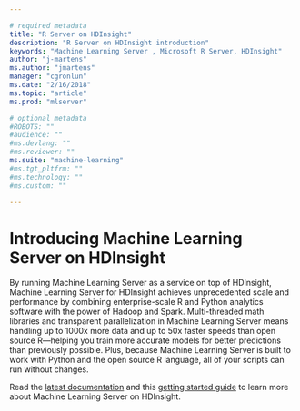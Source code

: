 ```yaml
---

# required metadata
title: "R Server on HDInsight"
description: "R Server on HDInsight introduction"
keywords: "Machine Learning Server , Microsoft R Server, HDInsight"
author: "j-martens"
ms.author: "jmartens"
manager: "cgronlun"
ms.date: "2/16/2018"
ms.topic: "article"
ms.prod: "mlserver"

# optional metadata
#ROBOTS: ""
#audience: ""
#ms.devlang: ""
#ms.reviewer: ""
ms.suite: "machine-learning"
#ms.tgt_pltfrm: ""
#ms.technology: ""
#ms.custom: ""

---
```


# Introducing Machine Learning Server on HDInsight

By running Machine Learning Server as a service on top of HDInsight, Machine Learning Server for HDInsight achieves unprecedented scale and performance by combining enterprise-scale R and Python analytics software with the power of Hadoop and Spark. Multi-threaded math libraries and transparent parallelization in Machine Learning Server means handling up to 1000x more data and up to 50x faster speeds than open source R—helping you train more accurate models for better predictions than previously possible. Plus, because Machine Learning Server is built to work with Python and the open source R language, all of your scripts can run without changes.

Read the [latest documentation](https://docs.microsoft.com/azure/hdinsight/hdinsight-hadoop-r-server-overview) and this [getting started guide](https://docs.microsoft.com/azure/hdinsight/hdinsight-hadoop-r-server-get-started) to learn more about Machine Learning Server on HDInsight.